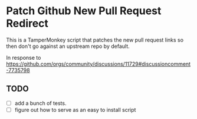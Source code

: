 # Patch Github New Pull Request Redirect

This is a TamperMonkey script that patches the new pull request links so then don't go against an upstream repo by default.

In response to https://github.com/orgs/community/discussions/11729#discussioncomment-7735798

## TODO

- [ ] add a bunch of tests.
- [ ] figure out how to serve as an easy to install script
